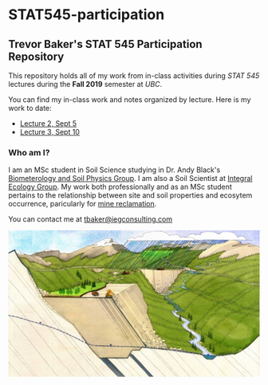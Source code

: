 # STAT545-participation
## Trevor Baker's STAT 545 Participation Repository

This repository holds all of my work from in-class activities during _STAT 545_ lectures during the __Fall 2019__ semester at _UBC_.

You can find my in-class work and notes organized by lecture. Here is my work to date:

- [Lecture 2, Sept 5](https://github.com/trevor-baker/STAT545-participation/tree/master/Lecture%202%20-%20Sep%205)
- [Lecture 3, Sept 10](https://github.com/trevor-baker/STAT545-participation/tree/master/Lecture%203%20-%20Sep%2010)


### Who am I?
I am an MSc student in Soil Science studying in Dr. Andy Black's [Biometerology and Soil Physics Group](https://biomet.landfood.ubc.ca "My research group"). I am also a Soil Scientist at [Integral Ecology Group](https://www.integralecologygroup.com/ "My company"). My work both professionally and as an MSc student pertains to the relationship between site and soil properties and ecosytem occurrence, paricularly for [mine reclamation](https://www.integralecologygroup.com/projects/predicting-ecosystem-occurrence-for-mine-reclamation "My work").

You can contact me at <tbaker@iegconsulting.com>

![Surface water balances in mine reclamation](https://github.com/trevor-baker/STAT545-participation/blob/master/Ecohydrology-and-mine-affected-landscapes.jfif)


